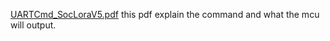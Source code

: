 [UARTCmd_SocLoraV5.pdf](https://github.com/user-attachments/files/21005055/UARTCmd_SocLoraV5.pdf)
this pdf explain the command and what the mcu will output.
